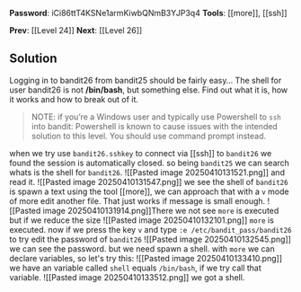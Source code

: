**Password**: iCi86ttT4KSNe1armKiwbQNmB3YJP3q4
**Tools**: [[more]], [[ssh]]

**Prev**: [[Level 24]]
**Next**: [[Level 26]]
## Solution
Logging in to bandit26 from bandit25 should be fairly easy… The shell for user bandit26 is not **/bin/bash**, but something else. Find out what it is, how it works and how to break out of it.

> NOTE: if you’re a Windows user and typically use Powershell to `ssh` into bandit: Powershell is known to cause issues with the intended solution to this level. You should use command prompt instead.

when we try use `bandit26.sshkey` to connect via [[ssh]] to `bandit26` we found the session is automatically closed. so being `bandit25` we can search whats is the shell for `bandit26`.
![[Pasted image 20250410131521.png]]
and read it.
![[Pasted image 20250410131547.png]]
we see the shell of `bandit26` is spawn a text using the tool [[more]], we can approach that with a `v` mode of more edit another file. That just works if message is small enough.
![[Pasted image 20250410131914.png]]There we not see `more` is executed but if we reduce the size
![[Pasted image 20250410132101.png]]
`more` is executed.
now if we press the key `v` and type `:e /etc/bandit_pass/bandit26` to try edit the password of `bandit26` 
![[Pasted image 20250410132545.png]]
we can see the password. but we need spawn a shell.
with `more` we can declare variables, so let's try this:
![[Pasted image 20250410133410.png]]
we have an variable called `shell` equals `/bin/bash`, if we try call that variable.
![[Pasted image 20250410133512.png]]
we got a shell.